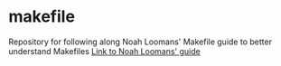 # makefile
Repository for following along Noah Loomans' Makefile guide
to better understand Makefiles
[Link to Noah Loomans' guide](https://noahloomans.com/tutorials/makefile/)